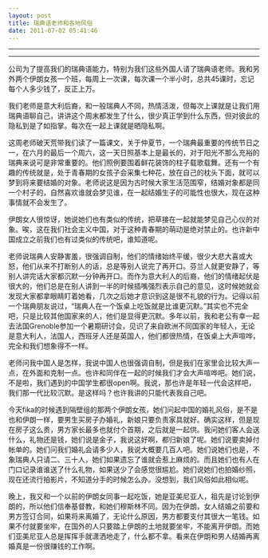 ```yaml
---
layout: post
title: 瑞典语老师和各地风俗
date: 2011-07-02 05:41:46
---
```


<meta http-equiv='Content-Type' content='text/html; charset=utf-8' />

---

---

公司为了提高我们的瑞典语能力，特别为我们这些外国人请了瑞典语老师。我和另外两个伊朗女孩一个班，每周上一次课，每次课一个半小时，总共45课时，忘记每个人多少钱了，反正上万。


我们老师是意大利后裔，和一般瑞典人不同，热情活泼，但每次上课就是让我们用瑞典语聊自己，讲讲这个周末都发生了什么，很少真正学到什么东西，但对彼此的隐私到是了如指掌。每次在一起上课就是晒隐私啊。


这周老师破天荒带我们读了一篇课文，关于仲夏节，一个瑞典最重要的传统节日之一，在六月的最后一个周六，这一天日照基本上是最长的，对于阳光不那么充裕的瑞典来说可是非常重要的。他们照例要围着鲜花装饰的柱子载歌载舞。还有一个有趣的传统就是，处于青春期的女孩子会采集七种花，放在自己的枕头下面，就可以梦到将来要结婚的对象。老师说这是因为古时候大家生活范围窄，结婚对象都是同一个村子的，自然喜欢谁就会梦见谁，在一起结婚生子的可能性也很大，现在这种事情就不会发生了。


伊朗女人很惊讶，她说她们也有类似的传统，把草接在一起就能梦见自己心仪的对象。唉，这在我们社会主义中国，对于这种青春期的萌动是绝对禁止的。也许新中国成立之前我们也有过类似的传统吧，谁知道呢。


老师说瑞典人安静害羞，很强调自制，他们的情绪始终平缓，很少大悲大喜或大怒，他们从来不打断别人的话，总是等别人说完了再开口。芬兰人就更安静了，等别人讲完话大家都沉默一分钟再开口。而作为意大利人的后裔，他们的情绪起伏是很大的，他们总是在别人讲到一半的时候插嘴强烈表示自己的意见，这时候她就会发现大家都拿眼睛盯着她看，几次之后她才意识到这是很不礼貌的行为。记得以前一个瑞典朋友说过，“瑞典人在一个饭桌上吃饭就是比谁更沉默。”其实也不完全吧，只是比较其他国家来的人，他们是显得更沉默。多年以前，我和老公有幸一起去法国Grenoble参加一个暑期研讨会，见识了来自欧洲不同国家的年轻人，无论是意大利人，法国人，西班牙人还是英国人，他们都很热情，在饭桌上大声喧哗，完全和我们想象得不一样。


老师问我中国人是怎样，我说中国人也很强调自制，但是我们在家里会比较大声一点，在外面和克制一点。也许和同伴在一起的时候我们才会大声喧哗吧。她们说，不是啦，我们遇到的中国学生都很open啊。我说，那也许是年轻一代会这样吧，我们那一代比较沉默。是这样吗？也许我讲的只能代表我自己吧。


今天fika的时候遇到隔壁组的那两个伊朗女孩，她们问起中国的婚礼风俗，是不是也和伊朗一样，要男生买房子办婚礼，新娘只要负责家具就好。确实这样，但是现在房子这么贵，男方家长最多也就付个首期，之后就是一起供。我问她们客人会送什么，礼物还是钱，她们说是金子，我说这好啊，都归新娘了呢。她们说要卖掉付帐单的。她们问我们婚礼会请多少人，我说大概要几百人吧。她们说她们也是，不象瑞典人只请二、三十人，她们如果遗忘了谁就会惹上麻烦的。而且她们也有人在门口记录谁谁送了什么礼物，如果送少了会感觉很尴尬。她们说她们也拍婚纱照，现在还流行拍影片，不知道分手的时候怎么办。没想到，我们风俗如此相似呢。


晚上，我又和一个以前的伊朗女同事一起吃饭，她是亚美尼亚人，祖先是讨论到伊朗的，所以他们信奉基督教，和她们穆斯林不同。因为在伊朗，女人结婚之前要和男方签订合同，如果将来离婚了，无论什么原因，男方都要支付其很大一笔钱。如果不付就要坐牢，在国外的人只要踏上伊朗的土地就要坐牢，不能离开伊朗。而她们亚美尼亚人总是挥挥手就潇洒地走了，什么都不拿。看来在伊朗和男人结婚再离婚真是一份很赚钱的工作啊。


